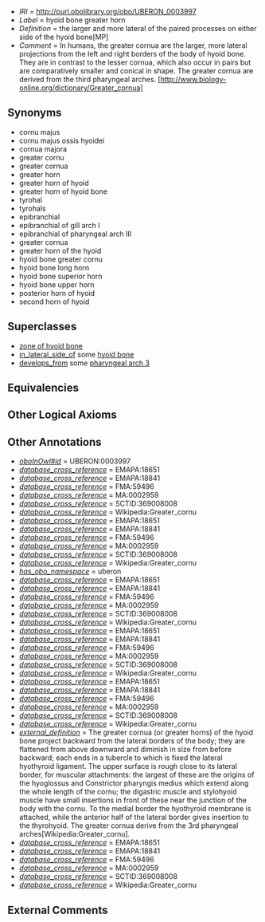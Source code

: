  * *IRI* = http://purl.obolibrary.org/obo/UBERON_0003997
 * *Label* = hyoid bone greater horn
 * *Definition* = the larger and more lateral of the paired processes on either side of the hyoid bone[MP]
 * *Comment* = In humans, the greater cornua are the larger, more lateral projections from the left and right borders of the body of hyoid bone. They are in contrast to the lesser cornua, which also occur in pairs but are comparatively smaller and conical in shape. The greater cornua are derived from the third pharyngeal arches. [http://www.biology-online.org/dictionary/Greater_cornua]

## Synonyms

 * cornu majus
 * cornu majus ossis hyoidei
 * cornua majora
 * greater cornu
 * greater cornua
 * greater horn
 * greater horn of hyoid
 * greater horn of hyoid bone
 * tyrohal
 * tyrohals
 * epibranchial
 * epibranchial of gill arch I
 * epibranchial of pharyngeal arch III
 * greater cornua
 * greater horn of the hyoid
 * hyoid bone greater cornu
 * hyoid bone long horn
 * hyoid bone superior horn
 * hyoid bone upper horn
 * posterior horn of hyoid
 * second horn of hyoid

## Superclasses

 * [zone of hyoid bone](../../UBERON/73/UBERON_0010273.md)
 * [in_lateral_side_of](../../BSPO/26/BSPO_0000126.md) some [hyoid bone](../../UBERON/85/UBERON_0001685.md)
 * [develops_from](../../RO/02/RO_0002202.md) some [pharyngeal arch 3](../../UBERON/14/UBERON_0003114.md)

## Equivalencies


## Other Logical Axioms


## Other Annotations

 * *[oboInOwl#id](../../id/oboInOwl#id.md)* = UBERON:0003997
 * *[database_cross_reference](../../ef/oboInOwl#hasDbXref.md)* = EMAPA:18651
 * *[database_cross_reference](../../ef/oboInOwl#hasDbXref.md)* = EMAPA:18841
 * *[database_cross_reference](../../ef/oboInOwl#hasDbXref.md)* = FMA:59496
 * *[database_cross_reference](../../ef/oboInOwl#hasDbXref.md)* = MA:0002959
 * *[database_cross_reference](../../ef/oboInOwl#hasDbXref.md)* = SCTID:369008008
 * *[database_cross_reference](../../ef/oboInOwl#hasDbXref.md)* = Wikipedia:Greater_cornu
 * *[database_cross_reference](../../ef/oboInOwl#hasDbXref.md)* = EMAPA:18651
 * *[database_cross_reference](../../ef/oboInOwl#hasDbXref.md)* = EMAPA:18841
 * *[database_cross_reference](../../ef/oboInOwl#hasDbXref.md)* = FMA:59496
 * *[database_cross_reference](../../ef/oboInOwl#hasDbXref.md)* = MA:0002959
 * *[database_cross_reference](../../ef/oboInOwl#hasDbXref.md)* = SCTID:369008008
 * *[database_cross_reference](../../ef/oboInOwl#hasDbXref.md)* = Wikipedia:Greater_cornu
 * *[has_obo_namespace](../../ce/oboInOwl#hasOBONamespace.md)* = uberon
 * *[database_cross_reference](../../ef/oboInOwl#hasDbXref.md)* = EMAPA:18651
 * *[database_cross_reference](../../ef/oboInOwl#hasDbXref.md)* = EMAPA:18841
 * *[database_cross_reference](../../ef/oboInOwl#hasDbXref.md)* = FMA:59496
 * *[database_cross_reference](../../ef/oboInOwl#hasDbXref.md)* = MA:0002959
 * *[database_cross_reference](../../ef/oboInOwl#hasDbXref.md)* = SCTID:369008008
 * *[database_cross_reference](../../ef/oboInOwl#hasDbXref.md)* = Wikipedia:Greater_cornu
 * *[database_cross_reference](../../ef/oboInOwl#hasDbXref.md)* = EMAPA:18651
 * *[database_cross_reference](../../ef/oboInOwl#hasDbXref.md)* = EMAPA:18841
 * *[database_cross_reference](../../ef/oboInOwl#hasDbXref.md)* = FMA:59496
 * *[database_cross_reference](../../ef/oboInOwl#hasDbXref.md)* = MA:0002959
 * *[database_cross_reference](../../ef/oboInOwl#hasDbXref.md)* = SCTID:369008008
 * *[database_cross_reference](../../ef/oboInOwl#hasDbXref.md)* = Wikipedia:Greater_cornu
 * *[database_cross_reference](../../ef/oboInOwl#hasDbXref.md)* = EMAPA:18651
 * *[database_cross_reference](../../ef/oboInOwl#hasDbXref.md)* = EMAPA:18841
 * *[database_cross_reference](../../ef/oboInOwl#hasDbXref.md)* = FMA:59496
 * *[database_cross_reference](../../ef/oboInOwl#hasDbXref.md)* = MA:0002959
 * *[database_cross_reference](../../ef/oboInOwl#hasDbXref.md)* = SCTID:369008008
 * *[database_cross_reference](../../ef/oboInOwl#hasDbXref.md)* = Wikipedia:Greater_cornu
 * *[external_definition](../../UBPROP/01/UBPROP_0000001.md)* = The greater cornua (or greater horns) of the hyoid bone project backward from the lateral borders of the body; they are flattened from above downward and diminish in size from before backward; each ends in a tubercle to which is fixed the lateral hyothyroid ligament. The upper surface is rough close to its lateral border, for muscular attachments: the largest of these are the origins of the hyoglossus and Constrictor pharyngis medius which extend along the whole length of the cornu; the digastric muscle and stylohyoid muscle have small insertions in front of these near the junction of the body with the cornu. To the medial border the hyothyroid membrane is attached, while the anterior half of the lateral border gives insertion to the thyrohyoid. The greater cornua derive from the 3rd pharyngeal arches[Wikipedia:Greater_cornu].
 * *[database_cross_reference](../../ef/oboInOwl#hasDbXref.md)* = EMAPA:18651
 * *[database_cross_reference](../../ef/oboInOwl#hasDbXref.md)* = EMAPA:18841
 * *[database_cross_reference](../../ef/oboInOwl#hasDbXref.md)* = FMA:59496
 * *[database_cross_reference](../../ef/oboInOwl#hasDbXref.md)* = MA:0002959
 * *[database_cross_reference](../../ef/oboInOwl#hasDbXref.md)* = SCTID:369008008
 * *[database_cross_reference](../../ef/oboInOwl#hasDbXref.md)* = Wikipedia:Greater_cornu

## External Comments

